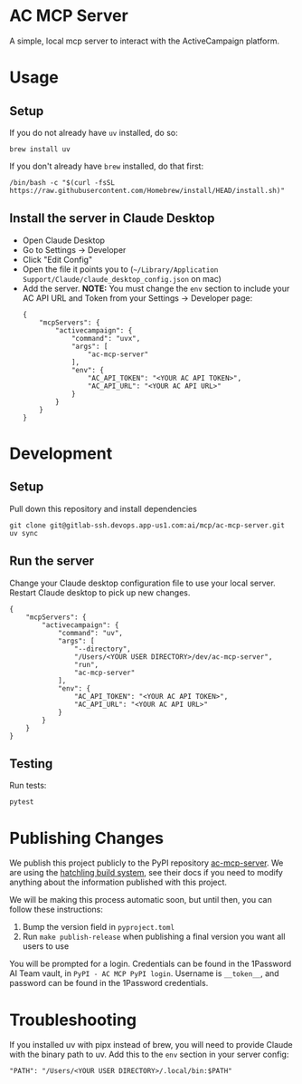 # AC MCP Server

A simple, local mcp server to interact with the ActiveCampaign platform.

# Usage

## Setup
If you do not already have `uv` installed, do so:

```
brew install uv
```

If you don't already have `brew` installed, do that first:

```
/bin/bash -c "$(curl -fsSL https://raw.githubusercontent.com/Homebrew/install/HEAD/install.sh)"
```

## Install the server in Claude Desktop

* Open Claude Desktop
* Go to Settings -> Developer
* Click "Edit Config"
* Open the file it points you to (`~/Library/Application Support/Claude/claude_desktop_config.json` on mac)
* Add the server. **NOTE:** You must change the `env` section to include your AC API URL and Token from your Settings -> Developer page:
    ```
    {
        "mcpServers": {
            "activecampaign": {
                "command": "uvx",
                "args": [
                    "ac-mcp-server"
                ],
                "env": {
                    "AC_API_TOKEN": "<YOUR AC API TOKEN>",
                    "AC_API_URL": "<YOUR AC API URL>"
                }
            }
        }
    }
    ```

# Development 

## Setup

Pull down this repository and install dependencies

```
git clone git@gitlab-ssh.devops.app-us1.com:ai/mcp/ac-mcp-server.git
uv sync
```

## Run the server

Change your Claude desktop configuration file to use your local server. Restart Claude desktop to pick up new changes.

```
{
    "mcpServers": {
        "activecampaign": {
            "command": "uv",
            "args": [
                "--directory",
                "/Users/<YOUR USER DIRECTORY>/dev/ac-mcp-server",
                "run",
                "ac-mcp-server"
            ],
            "env": {
                "AC_API_TOKEN": "<YOUR AC API TOKEN>",
                "AC_API_URL": "<YOUR AC API URL>"
            }
        }
    }
}
```

## Testing

Run tests:

```
pytest 
```

# Publishing Changes

We publish this project publicly to the PyPI repository [ac-mcp-server](todo). We are using the [hatchling build system](https://hatch.pypa.io/1.9/config/metadata/), see their docs if you need to modify anything about the information published with this project.

We will be making this process automatic soon, but until then, you can follow these instructions:

1. Bump the version field in `pyproject.toml`
2. Run `make publish-release` when publishing a final version you want all users to use

You will be prompted for a login. Credentials can be found in the 1Password AI Team vault, in `PyPI - AC MCP PyPI login`.
Username is `__token__`, and password can be found in the 1Password credentials.

# Troubleshooting
If you installed uv with pipx instead of brew, you will need to provide Claude with the binary path to uv.
Add this to the `env` section in your server config:

```
"PATH": "/Users/<YOUR USER DIRECTORY>/.local/bin:$PATH"
```